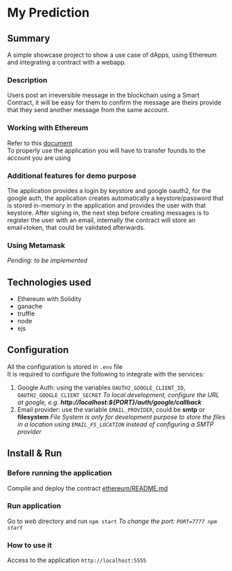 # My Prediction

## Summary
A simple showcase project to show a use case of dApps, using Ethereum and integrating
a contract with a webapp.

### Description
Users post an irreversible message in the blockchain using a Smart Contract,
it will be easy for them to confirm the message are theirs provide that they
send another message from the same account.

### Working with Ethereum
Refer to this [document](ethereum/README.md)     
To properly use the application you will have to transfer founds to the account you are using

### Additional features for demo purpose
The application provides a login by keystore and google oauth2,
for the google auth, the application creates automatically a keystore/password that is stored
in-memory in the application and provides the user with that keystore.
After signing in, the next step before creating messages is to register the user with an
email, internally the contract will store an email+token, that could be validated afterwards.

### Using Metamask
_Pending: to be implemented_

## Technologies used
- Ethereum with Solidity
- ganache
- truffle
- node 
- ejs

## Configuration
All the configuration is stored in `.env` file   
It is required to configure the following to integrate with the services:
1. Google Auth: using the variables `OAUTH2_GOOGLE_CLIENT_ID`, `OAUTH2_GOOGLE_CLIENT_SECRET`
_To local development, configure the URL at google, e.g. **http://localhost:${PORT}/auth/google/callback**_
2. Email provider: use the variable `EMAIL_PROVIDER`, could be **smtp** or **filesystem** 
_File System is only for development purpose to store the files in a location using `EMAIL_FS_LOCATION`_
_instead of configuring a SMTP provider_


## Install & Run

### Before running the application
Compile and deploy the contract [ethereum/README.md](ethereum/README.md)

### Run application
Go to _web_ directory and run `npm start`
_To change the port: `PORT=7777 npm start`_

### How to use it
Access to the application `http://localhost:5555` 
